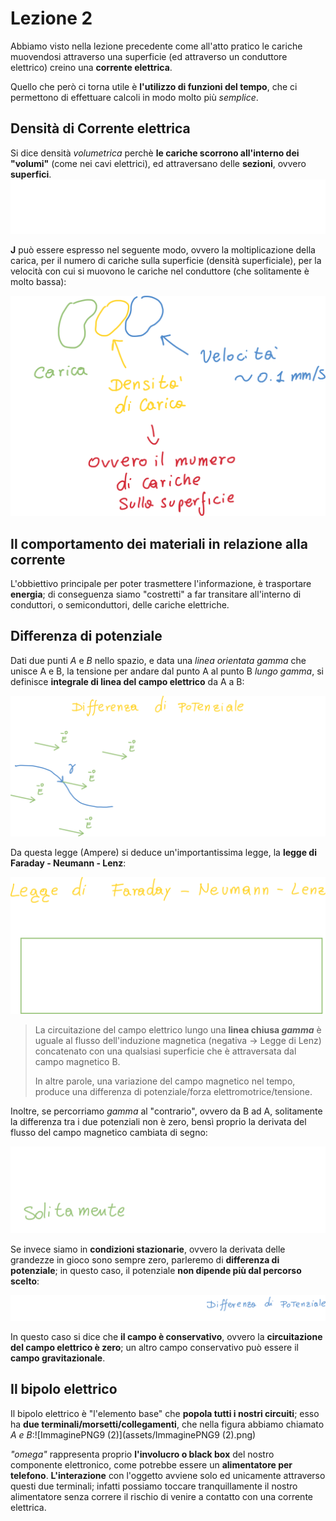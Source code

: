 # Lezione 2

Abbiamo visto nella lezione precedente come all'atto pratico le cariche muovendosi attraverso una superficie (ed attraverso un conduttore elettrico) creino una **corrente elettrica**.

Quello che però ci torna utile è **l'utilizzo di funzioni del tempo**, che ci permettono di effettuare calcoli in modo molto più *semplice*.

## Densità di Corrente elettrica

Si dice densità *volumetrica* perchè **le cariche scorrono all'interno dei "volumi"** (come nei cavi elettrici), ed attraversano delle **sezioni**, ovvero **superfici**.![Immagine2PNG2](./assets/Immagine2PNG2.png)

**J** può essere espresso nel seguente modo, ovvero la moltiplicazione della carica, per il numero di cariche sulla superficie (densità superficiale), per la velocità con cui si muovono le cariche nel conduttore (che solitamente è molto bassa):

![Immagine3PNG3](./assets/Immagine3PNG3.png)

## Il comportamento dei materiali in relazione alla corrente

L'obbiettivo principale per poter trasmettere l'informazione, è trasportare **energia**; di conseguenza siamo "costretti" a far transitare all'interno di conduttori, o semiconduttori, delle cariche elettriche.

## Differenza di potenziale

Dati due punti *A* e *B* nello spazio, e data una *linea orientata gamma* che unisce A e B, la tensione per andare dal punto A al punto B *lungo gamma*, si definisce **integrale di linea del campo elettrico** da A a B:

![Immagine4PNG4](./assets/Immagine4PNG4.png)

Da questa legge (Ampere) si deduce un'importantissima legge, la **legge di Faraday - Neumann - Lenz**:

![Immagine5PNG5](./assets/Immagine5PNG5.png)



> La circuitazione del campo elettrico lungo una **linea chiusa *gamma*** è uguale al flusso dell'induzione magnetica (negativa -> Legge di Lenz) concatenato con una qualsiasi superficie che è attraversata dal campo magnetico B.
>
> In altre parole, una variazione del campo magnetico nel tempo, produce una differenza di potenziale/forza elettromotrice/tensione.

Inoltre, se percorriamo *gamma* al "contrario", ovvero da B ad A, solitamente la differenza tra i due potenziali non è zero, bensì proprio la derivata del flusso del campo magnetico cambiata di segno:

![Immagine6PNG6](./assets/Immagine6PNG6.png)

Se invece siamo in **condizioni stazionarie**, ovvero la derivata delle grandezze in gioco sono sempre zero, parleremo di **differenza di potenziale**; in questo caso, il potenziale **non dipende più dal percorso scelto**:

![Immagine7PNG7](./assets/Immagine7PNG7.png)



In questo caso si dice che **il campo è conservativo**, ovvero la **circuitazione del campo elettrico è zero**; un altro campo conservativo può essere il **campo gravitazionale**.

## Il bipolo elettrico

Il bipolo elettrico è "l'elemento base" che **popola tutti i nostri circuiti**; esso ha **due terminali/morsetti/collegamenti**, che nella figura abbiamo chiamato *A e B*:![ImmaginePNG9 (2)](assets/ImmaginePNG9 (2).png)

*"omega"* rappresenta proprio **l'involucro o black box** del nostro componente elettronico, come potrebbe essere un **alimentatore per telefono**. **L'interazione** con l'oggetto avviene solo ed unicamente attraverso questi due terminali; infatti possiamo toccare tranquillamente il nostro alimentatore senza correre il rischio di venire a contatto con una corrente elettrica.

